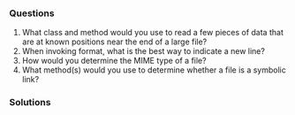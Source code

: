 ### Questions
1. What class and method would you use to read a few pieces of data that are at known positions near the end of a large file?
2. When invoking format, what is the best way to indicate a new line?
3. How would you determine the MIME type of a file?
4. What method(s) would you use to determine whether a file is a symbolic link?

### Solutions
